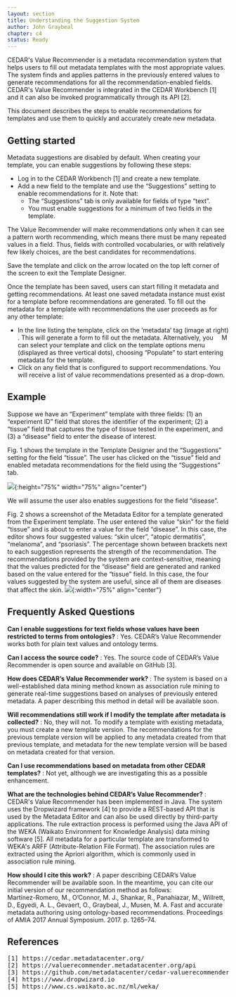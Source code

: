 ```yaml
---
layout: section
title: Understanding the Suggestion System
author: John Graybeal
chapter: c4
status: Ready
---
```

CEDAR's Value Recommender is a metadata recommendation system that helps users to fill out metadata templates with the most appropriate values. The system finds and applies patterns in the previously entered values to generate recommendations for all the recommendation-enabled fields. CEDAR's Value Recommender is integrated in the CEDAR Workbench [1] and it can also be invoked programmatically through its API [2].

This document describes the steps to enable recommendations for templates and use them to quickly and accurately create new metadata.

## Getting started
Metadata suggestions are disabled by default. When creating your template, you can enable suggestions by following these steps:
* Log in to the CEDAR Workbench [1] and create a new template.
* Add a new field to the template and use the “Suggestions” setting to enable recommendations for it. Note that:
   * The “Suggestions” tab is only available for fields of type “text”.
   * You must enable suggestions for a minimum of two fields in the template.

The Value Recommender will make recommendations only when it can see a pattern worth recommending, which means there must be many repeated values in a field. Thus, fields with controlled vocabularies, or with relatively few likely choices, are the best candidates for recommendations.

Save the template and click on the arrow located on the top left corner of the screen to exit the Template Designer.

Once the template has been saved, users can start filling it metadata and getting recommendations. At least one saved metadata instance must exist for a template before recommendations are generated. To fill out the metadata for a template with recommendations the user proceeds as for any other template:
* In the line listing the template, click on the ‘metadata’ tag (image at right)<img src="https://github.com/metadatacenter/cedar-manual/raw/master/docs/assets/imgs/IntelligentAuthoringGuideMetadataTag.png" alt="Metadata Tag" height="16px" align="right" margin-left="30px" />. This will generate a form to fill out the metadata.  Alternatively, you can select your template and click on the template options menu (displayed as three vertical dots), choosing “Populate” to start entering metadata for the template.
* Click on any field that is configured to support recommendations. You will receive a list of value recommendations presented as a drop-down. 

## Example
Suppose we have an “Experiment” template with three fields: (1) an “experiment ID” field that stores the identifier of the experiment; (2) a “tissue” field that captures the type of tissue tested in the experiment, and (3) a “disease” field to enter the disease of interest. 

Fig. 1 shows the template in the Template Designer and the “Suggestions” setting for the field “tissue”. The user has clicked on the “tissue” field and enabled metadata recommendations for the field using the “Suggestions” tab. 

![](https://github.com/metadatacenter/cedar-manual/raw/master/docs/assets/imgs/IntelligentAuthoringGuideFigure1.png){:height="75%" width="75%" align="center"}

We will assume the user also enables suggestions for the field “disease”.

Fig. 2 shows a screenshot of the Metadata Editor for a template generated from the Experiment template. The user entered the value “skin” for the field “tissue” and is about to enter a value for the field “disease”. In this case, the editor shows four suggested values: “skin ulcer”, “atopic dermatitis”, “melanoma”, and “psoriasis”. The percentage shown between brackets next to each suggestion represents the strength of the recommendation. The recommendations provided by the system are context-sensitive, meaning that the values predicted for the “disease” field are generated and ranked based on the value entered for the “tissue” field. In this case, the four values suggested by the system are useful, since all of them are diseases that affect the skin.
![](https://github.com/metadatacenter/cedar-manual/raw/master/docs/assets/imgs/IntelligentAuthoringGuideFigure2.png){:width="75%" align="center"}

## Frequently Asked Questions

**Can I enable suggestions for text fields whose values have been restricted to terms from ontologies?**
:   Yes. CEDAR’s Value Recommender works both for plain text values and ontology terms.
<div> </div>

**Can I access the source code?**
:   Yes. The source code of CEDAR’s Value Recommender is open source and available on GitHub [3].
<div> </div>

**How does CEDAR’s Value Recommender work?**
:   The system is based on a well-established data mining method known as association rule mining to generate real-time suggestions based on analyses of previously entered metadata. A paper describing this method in detail will be available soon.
<div> </div>

**Will recommendations still work if I modify the template after metadata is collected?**
:   No, they will not. To modify a template with existing metadata, you must create a new template version. The recommendations for the previous template version will be applied to any metadata created from that previous template, and metadata for the new template version will be based on metadata created for that version.
<div> </div>

**Can I use recommendations based on metadata from other CEDAR templates?**
:   Not yet, although we are investigating this as a possible enhancement.
<div> </div>

**What are the technologies behind CEDAR’s Value Recommender?**
:   CEDAR's Value Recommender has been implemented in Java. The system uses the Dropwizard framework [4] to provide a REST-based API that is used by the Metadata Editor and can also be used directly by third-party applications. The rule extraction process is performed using the Java API of the WEKA (Waikato Environment for Knowledge Analysis) data mining software [5]. All metadata for a particular template are transformed to WEKA's ARFF (Attribute-Relation File Format). The association rules are extracted using the Apriori algorithm, which is commonly used in association rule mining.
<div> </div>

**How should I cite this work?**
:   A paper describing CEDAR’s Value Recommender will be available soon. In the meantime, you can cite our initial version of our recommendation method as follows: <br />
   Martínez-Romero, M., O’Connor, M. J., Shankar, R., Panahiazar, M., Willrett, D., Egyedi, A. L., Gevaert, O., Graybeal, J., Musen, M. A. Fast and accurate metadata authoring using ontology-based recommendations. Proceedings of AMIA 2017 Annual Symposium. 2017. p. 1265–74.

## References

<pre>
[1] https://cedar.metadatacenter.org/
[2] https://valuerecommender.metadatacenter.org/api
[3] https://github.com/metadatacenter/cedar-valuerecommender-server
[4] https://www.dropwizard.io
[5] https://www.cs.waikato.ac.nz/ml/weka/
</pre>

